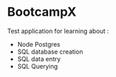 # BootcampX
Test application for learning about :
* Node Postgres  
* SQL database creation
* SQL data entry
* SQL Querying 